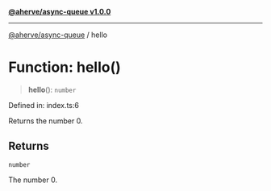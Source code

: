 [**@aherve/async-queue v1.0.0**](../README.md)

***

[@aherve/async-queue](../README.md) / hello

# Function: hello()

> **hello**(): `number`

Defined in: index.ts:6

Returns the number 0.

## Returns

`number`

The number 0.
